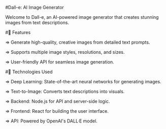 #Dall-e: AI Image Generator


Welcome to Dall-e, an AI-powered image generator that creates stunning images from text descriptions.


#🚀 Features

=> Generate high-quality, creative images from detailed text prompts.

=> Supports multiple image styles, resolutions, and sizes.

=> User-friendly API for seamless image generation.

#🔧 Technologies Used

=> Deep Learning: State-of-the-art neural networks for generating images.

=> Text-to-Image: Converts text descriptions into visuals.

=> Backend: Node.js for API and server-side logic.

=> Frontend: React for building the user interface.

=> API: Powered by OpenAI's DALL·E model.
